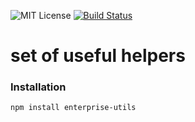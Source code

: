 
![MIT License][license-image]
[![Build Status][travis-image]][travis-url]

# set of useful helpers

### Installation
```
npm install enterprise-utils
```

[license-image]: https://img.shields.io/badge/license-MIT-blue.svg?style=flat
[license-url]: license.txt

[travis-url]: https://travis-ci.org/ndoejs-enterprise/utils
[travis-image]: https://travis-ci.org/nodejs-enterprise/utils.svg?branch=master